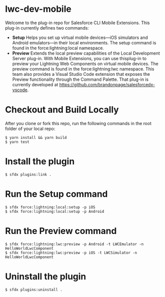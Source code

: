 # lwc-dev-mobile
Welcome to the plug-in repo for Salesforce CLI Mobile Extensions. This plug-in currently defines two commands:
* __Setup__
Helps you set up virtual mobile devices—iOS simulators and Android emulators—in their local environments. The setup command is found in the force:lightning:local namespace.
* __Preview__
Extends the local preview capabilities of the Local Development Server plug-in. With Mobile Extensions, you can use thisplug-in to preview your Lightning Web Components on virtual mobile devices. The preview command is found in the force:lightning:lwc namespace.
This team also provides a Visual Studio Code extension that exposes the Preview functionality through the Command Palette. That plug-in is currently developed at https://github.com/brandonpage/salesforcedx-vscode.
# Checkout and Build Locally
After you clone or fork this repo, run the following commands in the root folder of your local repo:
```sh-session
$ yarn install && yarn build
$ yarn test 
```
# Install the plugin
```sh-session
$ sfdx plugins:link .
```
# Run the Setup command
```sh-session
$ sfdx force:lightning:local:setup -p iOS
$ sfdx force:lightning:local:setup -p Android
```
# Run the Preview command
```sh-session
$ sfdx force:lightning:lwc:preview -p Android -t LWCEmulator -n HelloWorldLwcComponent
$ sfdx force:lightning:lwc:preview -p iOS -t LWCSimulator -n HelloWorldLwcComponent
```
# Uninstall the plugin
```sh-session
$ sfdx plugins:uninstall . 
```